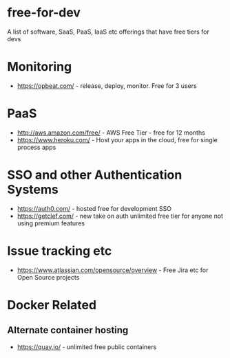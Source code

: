 # free-for-dev
A list of software, SaaS, PaaS, IaaS etc offerings that have free tiers for devs

# Monitoring
  
  * https://opbeat.com/ - release, deploy, monitor.  Free for 3 users

# PaaS

  * http://aws.amazon.com/free/ - AWS Free Tier - free for 12 months
  * https://www.heroku.com/ - Host your apps in the cloud, free for single process apps

# SSO and other Authentication Systems

  * https://auth0.com/ - hosted free for development SSO
  * https://getclef.com/ - new take on auth unlimited free tier for anyone not using premium features

# Issue tracking etc

   * https://www.atlassian.com/opensource/overview - Free Jira etc for Open Source projects

# Docker Related
## Alternate container hosting

  * https://quay.io/ - unlimited free public containers
